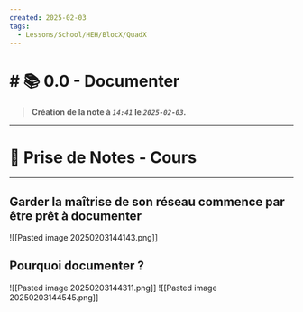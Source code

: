 ```yaml
---
created: 2025-02-03
tags:
  - Lessons/School/HEH/BlocX/QuadX
---
```


# # 📚  0.0 - Documenter
> **Création de la note à *`14:41`* le *`2025-02-03`.***
---

# 📝 Prise de Notes - Cours

---
## Garder la maîtrise de son réseau commence par être prêt à documenter
![[Pasted image 20250203144143.png]] 

## Pourquoi documenter ?
![[Pasted image 20250203144311.png]] 
![[Pasted image 20250203144545.png]] 
